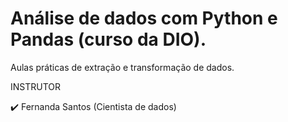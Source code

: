 # Análise de dados com Python e Pandas (curso da DIO).

Aulas práticas de extração e transformação de dados. 

INSTRUTOR

✔️ Fernanda Santos (Cientista de dados)

